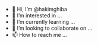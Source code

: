 - 👋 Hi, I’m @hakimghiba
- 👀 I’m interested in ...
- 🌱 I’m currently learning ...
- 💞️ I’m looking to collaborate on ...
- 📫 How to reach me ...

<!---
hakimghiba/hakimghiba is a ✨ special ✨ repository because its `README.md` (this file) appears on your GitHub profile.
You can click the Preview link to take a look at your changes.
--->
